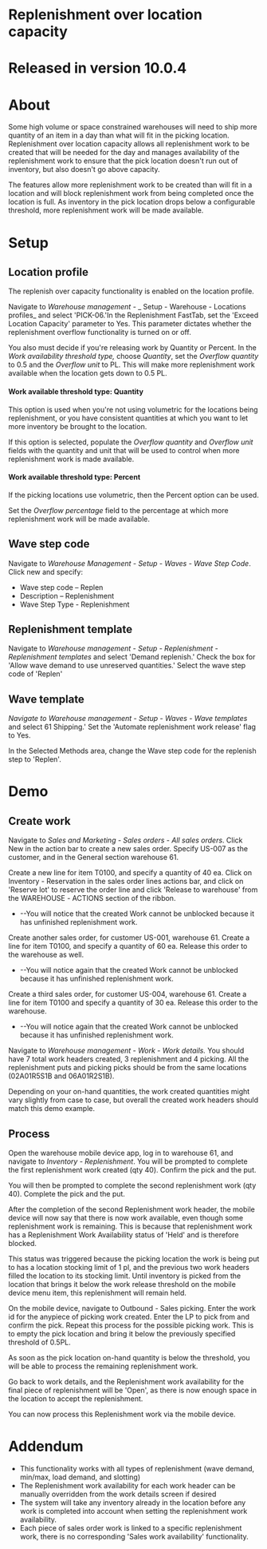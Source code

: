 # Replenishment over location capacity

# Released in version 10.0.4
#
# About

Some high volume or space constrained warehouses will need to ship more quantity of an item in a day than what will fit in the picking location. Replenishment over location capacity allows all replenishment work to be created that will be needed for the day and manages availability of the replenishment work to ensure that the pick location doesn&#39;t run out of inventory, but also doesn&#39;t go above capacity.

The features allow more replenishment work to be created than will fit in a location and will block replenishment work from being completed once the location is full. As inventory in the pick location drops below a configurable threshold, more replenishment work will be made available.

# Setup

## Location profile

The replenish over capacity functionality is enabled on the location profile.

Navigate to _Warehouse management_ _-_ _ Setup - Warehouse - Locations profiles_ and select &#39;PICK-06.&#39;In the Replenishment FastTab, set the &#39;Exceed Location Capacity&#39; parameter to Yes. This parameter dictates whether the replenishment overflow functionality is turned on or off.

You also must decide if you&#39;re releasing work by Quantity or Percent. In the _Work availability threshold type,_ choose _Quantity_, set the _Overflow quantity_ to 0.5 and the _Overflow unit_ to PL. This will make more replenishment work available when the location gets down to 0.5 PL.

#### Work available threshold type: Quantity

This option is used when you&#39;re not using volumetric for the locations being replenishment, or you have consistent quantities at which you want to let more inventory be brought to the location.

If this option is selected, populate the _Overflow quantity_ and _Overflow unit_ fields with the quantity and unit that will be used to control when more replenishment work is made available.

#### Work available threshold type: Percent

If the picking locations use volumetric, then the Percent option can be used.

Set the _Overflow percentage_ field to the percentage at which more replenishment work will be made available.

## Wave step code

Navigate to _Warehouse Management - Setup - Waves - Wave Step Code_. Click new and specify:

- Wave step code – Replen
- Description – Replenishment
- Wave Step Type - Replenishment

## Replenishment template

Navigate to _Warehouse management - Setup - Replenishment -  Replenishment templates_ and select &#39;Demand replenish.&#39; Check the box for &#39;Allow wave demand to use unreserved quantities.&#39; Select the wave step code of &#39;Replen&#39;

## Wave template

_Navigate to Warehouse management - Setup - Waves - Wave templates_ and select 61 Shipping.&#39; Set the &#39;Automate replenishment work release&#39; flag to Yes.

In the Selected Methods area, change the Wave step code for the replenish step to &#39;Replen&#39;.

# Demo

## Create work

Navigate to _Sales and Marketing - Sales orders - All sales orders_. Click New in the action bar to create a new sales order. Specify US-007 as the customer, and in the General section warehouse 61.

Create a new line for item T0100, and specify a quantity of 40 ea. Click on Inventory _-_  Reservation in the sales order lines actions bar, and click on &#39;Reserve lot&#39; to reserve the order line and click &#39;Release to warehouse&#39; from the WAREHOUSE _-_ ACTIONS section of the ribbon.

- --You will notice that the created Work cannot be unblocked because it has unfinished replenishment work.

Create another sales order, for customer US-001, warehouse 61. Create a line for item T0100, and specify a quantity of 60 ea. Release this order to the warehouse as well.

- --You will notice again that the created Work cannot be unblocked because it has unfinished replenishment work.

Create a third sales order, for customer US-004, warehouse 61. Create a line for item T0100 and specify a quantity of 30 ea. Release this order to the warehouse.

- --You will notice again that the created Work cannot be unblocked because it has unfinished replenishment work.

Navigate to _Warehouse management - Work - Work details._ You should have 7 total work headers created, 3 replenishment and 4 picking. All the replenishment puts and picking picks should be from the same locations (02A01R5S1B and 06A01R2S1B).

Depending on your on-hand quantities, the work created quantities might vary slightly from case to case, but overall the created work headers should match this demo example.

## Process

Open the warehouse mobile device app, log in to warehouse 61, and navigate to _Inventory - Replenishment_. You will be prompted to complete the first replenishment work created (qty 40). Confirm the pick and the put.

You will then be prompted to complete the second replenishment work (qty 40). Complete the pick and the put.

After the completion of the second Replenishment work header, the mobile device will now say that there is now work available, even though some replenishment work is remaining. This is because that replenishment work has a Replenishment Work Availability status of &#39;Held&#39; and is therefore blocked.

This status was triggered because the picking location the work is being put to has a location stocking limit of 1 pl, and the previous two work headers filled the location to its stocking limit. Until inventory is picked from the location that brings it below the work release threshold on the mobile device menu item, this replenishment will remain held.

On the mobile device, navigate to Outbound _-_ Sales picking. Enter the work id for the anypiece of picking work created. Enter the LP to pick from and confirm the pick. Repeat this process for the possible picking work. This is to empty the pick location and bring it below the previously specified threshold of 0.5PL.

As soon as the pick location on-hand quantity is below the threshold, you will be able to process the remaining replenishment work.

Go back to work details, and the Replenishment work availability for the final piece of replenishment will be &#39;Open&#39;, as there is now enough space in the location to accept the replenishment.

You can now process this Replenishment work via the mobile device.

# Addendum

- This functionality works with all types of replenishment (wave demand, min/max, load demand, and slotting)
- The Replenishment work availability for each work header can be manually overridden from the work details screen if desired
- The system will take any inventory already in the location before any work is completed into account when setting the replenishment work availability.
- Each piece of sales order work is linked to a specific replenishment work, there is no corresponding &#39;Sales work availability&#39; functionality.
